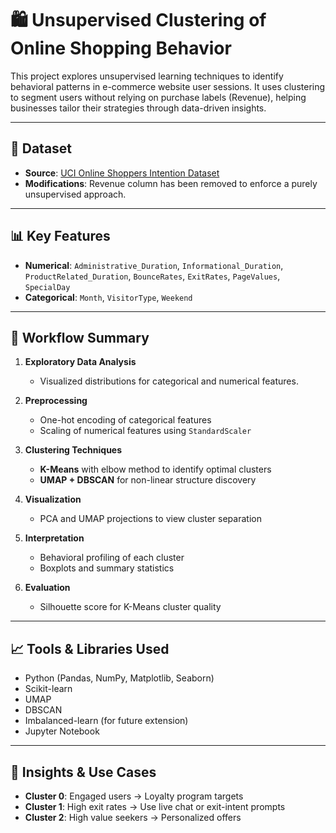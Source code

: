 # 🛍️ Unsupervised Clustering of Online Shopping Behavior

This project explores unsupervised learning techniques to identify behavioral patterns in e-commerce website user sessions. It uses clustering to segment users without relying on purchase labels (Revenue), helping businesses tailor their strategies through data-driven insights.

---

## 📁 Dataset

- **Source**: [UCI Online Shoppers Intention Dataset](https://archive.ics.uci.edu/ml/datasets/Online+Retail)
- **Modifications**: Revenue column has been removed to enforce a purely unsupervised approach.

---

## 📊 Key Features

- **Numerical**: `Administrative_Duration`, `Informational_Duration`, `ProductRelated_Duration`, `BounceRates`, `ExitRates`, `PageValues`, `SpecialDay`
- **Categorical**: `Month`, `VisitorType`, `Weekend`

---

## 🧪 Workflow Summary

1. **Exploratory Data Analysis**  
   - Visualized distributions for categorical and numerical features.

2. **Preprocessing**  
   - One-hot encoding of categorical features  
   - Scaling of numerical features using `StandardScaler`

3. **Clustering Techniques**  
   - **K-Means** with elbow method to identify optimal clusters  
   - **UMAP + DBSCAN** for non-linear structure discovery

4. **Visualization**  
   - PCA and UMAP projections to view cluster separation

5. **Interpretation**  
   - Behavioral profiling of each cluster  
   - Boxplots and summary statistics

6. **Evaluation**  
   - Silhouette score for K-Means cluster quality

---

## 📈 Tools & Libraries Used

- Python (Pandas, NumPy, Matplotlib, Seaborn)
- Scikit-learn
- UMAP
- DBSCAN
- Imbalanced-learn (for future extension)
- Jupyter Notebook

---

## 🧠 Insights & Use Cases

- **Cluster 0**: Engaged users → Loyalty program targets  
- **Cluster 1**: High exit rates → Use live chat or exit-intent prompts  
- **Cluster 2**: High value seekers → Personalized offers

